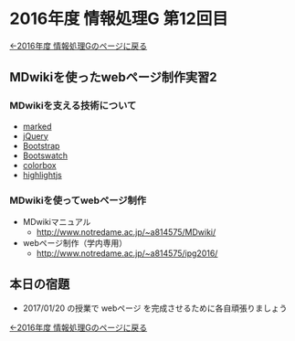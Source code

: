 #  2016年度 情報処理G 第12回目

[←2016年度 情報処理Gのページに戻る](../2016infoG.md)

## MDwikiを使ったwebページ制作実習2

### MDwikiを支える技術について

* [marked](https://github.com/chjj/marked/)
* [jQuery](http://www.jquery.org/)
* [Bootstrap](http://www.getbootstrap.com/)
* [Bootswatch](http://www.bootswatch.com/)
* [colorbox](http://www.jacklmoore.com/colorbox/)
* [highlightjs](https://highlightjs.org/)

### MDwikiを使ってwebページ制作

- MDwikiマニュアル
	- http://www.notredame.ac.jp/~a814575/MDwiki/
- webページ制作（学内専用）
	- http://www.notredame.ac.jp/~a814575/ipg2016/

## 本日の宿題

- 2017/01/20 の授業で webページ を完成させるために各自頑張りましょう

[←2016年度 情報処理Gのページに戻る](../2016infoG.md)